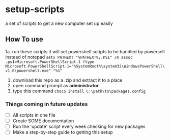# setup-scripts
a set of scripts to get a new computer set up easily

## How To use
1a. run these scripts it will set powershell scripts to be handled by powersell instead of notepad
`setx PATHEXT "%PATHEXT%;.PS1" /m
 assoc .ps1=Microsoft.PowerShellScript.1
 ftype Microsoft.PowerShellScript.1="%SystemRoot%\system32\WindowsPowerShell\v1.0\powershell.exe" "%1"`
1. download this repo as a .zip and extract it to a place
2. open command prompt as **administrator**
3. type this command `choco install C:\path\to\packages.config`

### Things coming in future updates
- [ ] All scripts in one file
- [ ] Create SOME documentation
- [ ] Run the 'update' script every week checking for new packages
- [ ] Make a step-by-step guide to getting this setup
